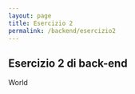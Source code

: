 ```yaml
---
layout: page
title: Esercizio 2
permalink: /backend/esercizio2
---
```

## Esercizio 2 di back-end
World
